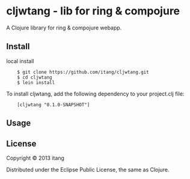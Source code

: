 # cljwtang - lib for ring & compojure

A Clojure library for ring & compojure webapp.

## Install

local install

        $ git clone https://github.com/itang/cljwtang.git
        $ cd cljwtang
        $ lein install

To install cljwtang, add the following dependency to your project.clj file:

        [cljwtang "0.1.0-SNAPSHOT"]
        
## Usage


## License

Copyright © 2013 itang

Distributed under the Eclipse Public License, the same as Clojure.
